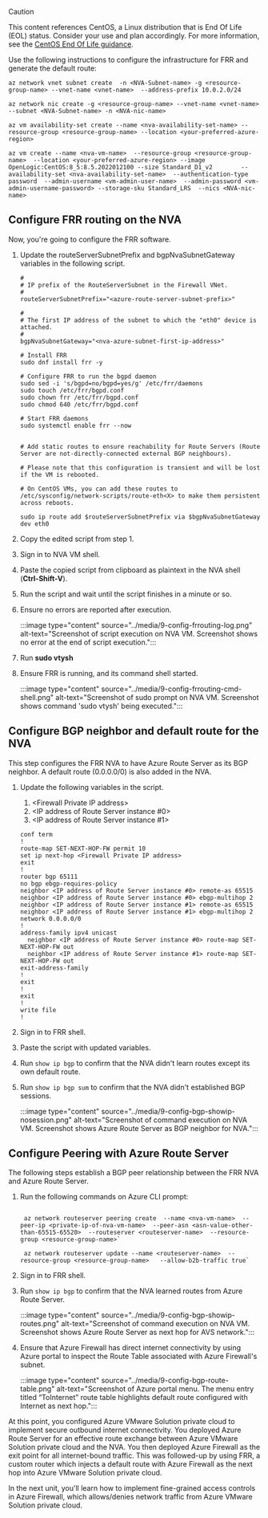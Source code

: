 ﻿> [!CAUTION]
> This content references CentOS, a Linux distribution that is End Of Life (EOL) status. Consider your use and plan accordingly. For more information, see the [CentOS End Of Life guidance](/azure/virtual-machines/workloads/centos/centos-end-of-life).

Use the following instructions to configure the infrastructure for FRR and generate the default route:

```azurecli
az network vnet subnet create  -n <NVA-Subnet-name> -g <resource-group-name> --vnet-name <vnet-name>  --address-prefix 10.0.2.0/24

az network nic create -g <resource-group-name> --vnet-name <vnet-name>  --subnet <NVA-Subnet-name> -n <NVA-nic-name>

az vm availability-set create --name <nva-availability-set-name> --resource-group <resource-group-name> --location <your-preferred-azure-region>

az vm create --name <nva-vm-name>  --resource-group <resource-group-name>  --location <your-preferred-azure-region> --image OpenLogic:CentOS:8_5:8.5.2022012100 --size Standard_D1_v2        --availability-set <nva-availability-set-name>  --authentication-type password  --admin-username <vm-admin-user-name>  --admin-password <vm-admin-username-password> --storage-sku Standard_LRS  --nics <NVA-nic-name>
```

## Configure FRR routing on the NVA

Now, you're going to configure the FRR software.

1. Update the routeServerSubnetPrefix and bgpNvaSubnetGateway variables in the following script.

     ```
    #
    # IP prefix of the RouteServerSubnet in the Firewall VNet. 
    #  
    routeServerSubnetPrefix="<azure-route-server-subnet-prefix>"
    
    #
    # The first IP address of the subnet to which the "eth0" device is attached.
    #
    bgpNvaSubnetGateway="<nva-azure-subnet-first-ip-address>"
    
    # Install FRR
    sudo dnf install frr -y
    
    # Configure FRR to run the bgpd daemon
    sudo sed -i 's/bgpd=no/bgpd=yes/g' /etc/frr/daemons
    sudo touch /etc/frr/bgpd.conf
    sudo chown frr /etc/frr/bgpd.conf
    sudo chmod 640 /etc/frr/bgpd.conf
    
    # Start FRR daemons
    sudo systemctl enable frr --now
    
    
    # Add static routes to ensure reachability for Route Servers (Route Server are not-directly-connected external BGP neighbours).
    
    # Please note that this configuration is transient and will be lost if the VM is rebooted.
    
    # On CentOS VMs, you can add these routes to /etc/sysconfig/network-scripts/route-eth<X> to make them persistent across reboots. 
    
    sudo ip route add $routeServerSubnetPrefix via $bgpNvaSubnetGateway dev eth0
     ```

1. Copy the edited script from step 1.
1. Sign in to NVA VM shell.
1. Paste the copied script from clipboard as plaintext in the NVA shell (**Ctrl-Shift-V**).
1. Run the script and wait until the script finishes in a minute or so.
1. Ensure no errors are reported after execution.

   :::image type="content" source="../media/9-config-frrouting-log.png" alt-text="Screenshot of script execution on NVA VM. Screenshot shows no error at the end of script execution.":::

1. Run **sudo vtysh**
1. Ensure FRR is running, and its command shell started.

   :::image type="content" source="../media/9-config-frrouting-cmd-shell.png" alt-text="Screenshot of sudo prompt on NVA VM. Screenshot shows command 'sudo vtysh' being executed.":::

## Configure BGP neighbor and default route for the NVA

This step configures the FRR NVA to have Azure Route Server as its BGP neighbor. A default route (0.0.0.0/0) is also added in the NVA.

1. Update the following variables in the script.
   1. \<Firewall Private IP address\>
   1. \<IP address of Route Server instance #0\>
   1. \<IP address of Route Server instance #1\>

    ```
    conf term
    !
    route-map SET-NEXT-HOP-FW permit 10
    set ip next-hop <Firewall Private IP address>
    exit
    !
    router bgp 65111
    no bgp ebgp-requires-policy
    neighbor <IP address of Route Server instance #0> remote-as 65515  
    neighbor <IP address of Route Server instance #0> ebgp-multihop 2
    neighbor <IP address of Route Server instance #1> remote-as 65515 
    neighbor <IP address of Route Server instance #1> ebgp-multihop 2
    network 0.0.0.0/0
    !
    address-family ipv4 unicast
      neighbor <IP address of Route Server instance #0> route-map SET-NEXT-HOP-FW out
      neighbor <IP address of Route Server instance #1> route-map SET-NEXT-HOP-FW out
    exit-address-family
    !
    exit
    !
    exit
    !
    write file
    !
    ```

1. Sign in to FRR shell.
1. Paste the script with updated variables.
1. Run `show ip bgp` to confirm that the NVA didn't learn routes except its own default route.
1. Run `show ip bgp sum` to confirm that the NVA didn't established BGP sessions.

   :::image type="content" source="../media/9-config-bgp-showip-nosession.png" alt-text="Screenshot of command execution on NVA VM. Screenshot shows Azure Route Server as BGP neighbor for NVA.":::

## Configure Peering with Azure Route Server

The following steps establish a BGP peer relationship between the FRR NVA and Azure Route Server.

1. Run the following commands on Azure CLI prompt:
   ```azurecli
   
    az network routeserver peering create  --name <nva-vm-name>  --peer-ip <private-ip-of-nva-vm-name>  --peer-asn <asn-value-other-than-65515-65520>  --routeserver <routeserver-name>  --resource-group <resource-group-name>`
   
    az network routeserver update --name <routeserver-name>  --resource-group <resource-group-name>   --allow-b2b-traffic true`
   ```

1. Sign in to FRR shell.
1. Run `show ip bgp` to confirm that the NVA learned routes from Azure Route Server.

    :::image type="content" source="../media/9-config-bgp-showip-routes.png" alt-text="Screenshot of command execution on NVA VM. Screenshot shows Azure Route Server as next hop for AVS network.":::

1. Ensure that Azure Firewall has direct internet connectivity by using Azure portal to inspect the Route Table associated with Azure Firewall's subnet.

    :::image type="content" source="../media/9-config-bgp-route-table.png" alt-text="Screenshot of Azure portal menu. The menu entry titled “ToInternet” route table highlights default route configured with Internet as next hop.":::

At this point, you configured Azure VMware Solution private cloud to implement secure outbound internet connectivity. You deployed Azure Route Server for an effective route exchange between Azure VMware Solution private cloud and the NVA. You then deployed Azure Firewall as the exit point for all internet-bound traffic. This was followed-up by using FRR, a custom router which injects a default route with Azure Firewall as the next hop into Azure VMware Solution private cloud.

In the next unit, you'll learn how to implement fine-grained access controls in Azure Firewall, which allows/denies network traffic from Azure VMware Solution private cloud.
